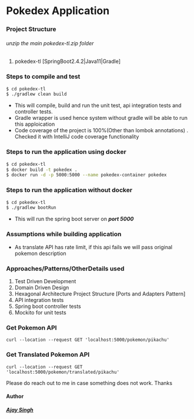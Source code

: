 # Pokedex Application

### Project Structure
###### unzip the main pokedex-tl.zip folder
1. pokedex-tl [SpringBoot2.4.2|Java11|Gradle]

### Steps to compile and test
```sh
$ cd pokedex-tl
$ ./gradlew clean build
```
- This will compile, build and run the unit test, api integration tests and controller tests.
- Gradle wrapper is used hence system without gradle will be able to run this apploication
- Code coverage of the project is 100%(Other than lombok annotations) . Checked it with IntelliJ code coverage functionality

### Steps to run the application using docker
```sh
$ cd pokedex-tl
$ docker build -t pokedex .
$ docker run -d -p 5000:5000 --name pokedex-container pokedex
```

### Steps to run the application without docker
```sh
$ cd pokedex-tl
$ ./gradlew bootRun
```
- This will run the spring boot server on ***port 5000***

### Assumptions while building application
- As translate API has rate limit, if this api fails we will pass original pokemon description

### Approaches/Patterns/OtherDetails used
1. Test Driven Development
2. Domain Driven Design
3. Hexagonal Architecture Project Structure [Ports and Adapters Pattern]
5. API integration tests
6. Spring boot controller tests
7. Mockito for unit tests

### Get Pokemon API
```
curl --location --request GET 'localhost:5000/pokemon/pikachu'
```

### Get Translated Pokemon API
```
curl --location --request GET 'localhost:5000/pokemon/translated/pikachu'
```

Please do reach out to me in case something does not work. Thanks
#### Author
##### [Ajay Singh]
[Ajay Singh]: <https://www.linkedin.com/in/ajaygahlot/>
